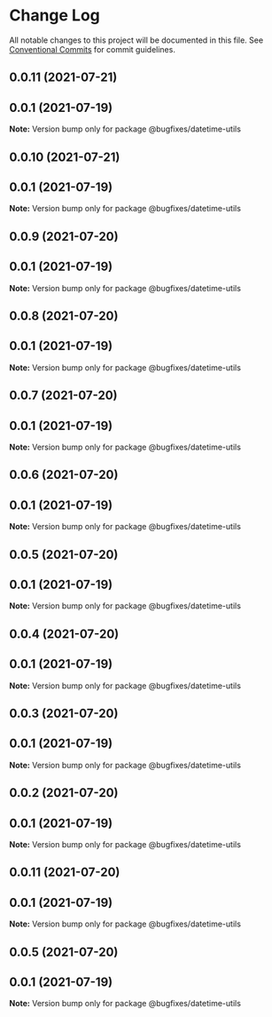 # Change Log

All notable changes to this project will be documented in this file.
See [Conventional Commits](https://conventionalcommits.org) for commit guidelines.

## 0.0.11 (2021-07-21)



## 0.0.1 (2021-07-19)

**Note:** Version bump only for package @bugfixes/datetime-utils





## 0.0.10 (2021-07-21)



## 0.0.1 (2021-07-19)

**Note:** Version bump only for package @bugfixes/datetime-utils





## 0.0.9 (2021-07-20)



## 0.0.1 (2021-07-19)

**Note:** Version bump only for package @bugfixes/datetime-utils





## 0.0.8 (2021-07-20)



## 0.0.1 (2021-07-19)

**Note:** Version bump only for package @bugfixes/datetime-utils





## 0.0.7 (2021-07-20)



## 0.0.1 (2021-07-19)

**Note:** Version bump only for package @bugfixes/datetime-utils





## 0.0.6 (2021-07-20)



## 0.0.1 (2021-07-19)

**Note:** Version bump only for package @bugfixes/datetime-utils





## 0.0.5 (2021-07-20)



## 0.0.1 (2021-07-19)

**Note:** Version bump only for package @bugfixes/datetime-utils





## 0.0.4 (2021-07-20)



## 0.0.1 (2021-07-19)

**Note:** Version bump only for package @bugfixes/datetime-utils





## 0.0.3 (2021-07-20)



## 0.0.1 (2021-07-19)

**Note:** Version bump only for package @bugfixes/datetime-utils





## 0.0.2 (2021-07-20)



## 0.0.1 (2021-07-19)

**Note:** Version bump only for package @bugfixes/datetime-utils





## 0.0.11 (2021-07-20)



## 0.0.1 (2021-07-19)

**Note:** Version bump only for package @bugfixes/datetime-utils





## 0.0.5 (2021-07-20)



## 0.0.1 (2021-07-19)

**Note:** Version bump only for package @bugfixes/datetime-utils
